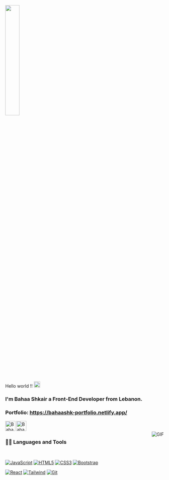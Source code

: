 <img src ="https://cdn.dribbble.com/users/1162077/screenshots/3848914/programmer.gif" width="30%">
    
## 
Hello world !! <img src="https://github.com/TheDudeThatCode/TheDudeThatCode/blob/master/Assets/Earth.gif" width="20px">

### I'm Bahaa Shkair a Front-End Developer from Lebanon.

### Portfolio: https://bahaashk-portfolio.netlify.app/

<a href="https://www.linkedin.com/in/bahaa-shkair">
  <img align="left" color="blue" alt="Bahaa's Linkedin" width="32px" src="https://cdn.jsdelivr.net/npm/simple-icons@v3/icons/linkedin.svg" />
</a>
<a href="https://instagram.com/bahaashk22?igshid=NGVhN2U2NjQ0Yg==">
  <img align="left" color="yellow" alt="Bahaa's Instagram" width="32px" src="https://cdn.jsdelivr.net/npm/simple-icons@v3/icons/instagram.svg" />
</a>

<br />
<br />

  <img align="right" alt="GIF" src="https://media.giphy.com/media/836HiJc7pgzy8iNXCn/giphy.gif" />
  
### 👨‍💻 Languages and Tools

<br />

[![JavaScript](https://img.shields.io/badge/-JavaScript-black?style=flat&logo=javascript&link=https://github.com/BahaaShk)](https://github.com/BahaaShk) 
[![HTML5](https://img.shields.io/badge/-HTML5-E34F26?style=flat&logo=html5&logoColor=white&link=https://github.com/BahaaShk)](https://github.com/BahaaShk) 
[![CSS3](https://img.shields.io/badge/-CSS3-1572B6?style=flat&logo=css3&link=https://github.com/BahaaShk)](https://github.com/BahaaShk) 
[![Bootstrap](https://img.shields.io/badge/-Bootstrap-563D7C?style=flat&logo=bootstrap&link=https://github.com/BahaaShk)](https://github.com/BahaaShk) 

[![React](https://img.shields.io/badge/-React-black?style=flat&logo=react&link=https://github.com/BahaaShk)](https://github.com/BahaaShk) 
[![Tailwind](https://img.shields.io/badge/TailwindCSS-black?style=flat&logo=tailwindcss&link=https://github.com/BahaaShk)](https://github.com/BahaaShk) 
[![Git](https://img.shields.io/badge/-Git-black?style=flat&logo=git&link=https://github.com/BahaaShk)](https://github.com/BahaaShk) 
